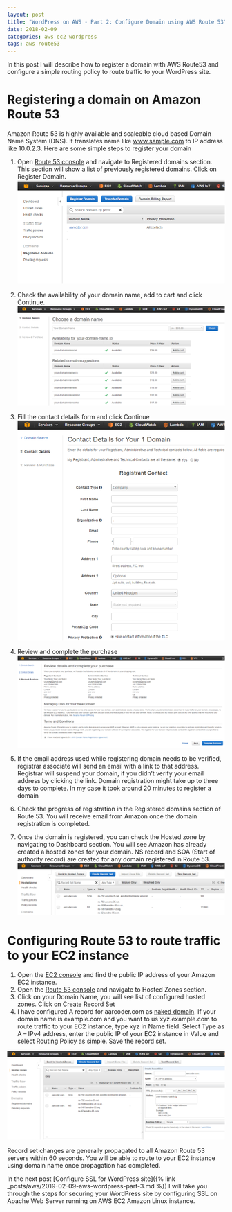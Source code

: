 ```yaml
---
layout: post
title: "WordPress on AWS - Part 2: Configure Domain using AWS Route 53"
date: 2018-02-09
categories: aws ec2 wordpress
tags: aws route53
---
```


In this post I will describe how to register a domain with AWS Route53 and configure a simple routing policy to route traffic to your WordPress site.

# Registering a domain on Amazon Route 53
Amazon Route 53 is highly available and scaleable cloud based Domain Name System (DNS). It translates name like www.sample.com to IP address like 10.0.2.3. Here are some simple steps to register your domain

1. Open [Route 53 console](https://console.aws.amazon.com/route53/home) and navigate to Registered domains section. This section will show a list of previously registered domains. Click on Register Domain.
   ![Register domain](/assets/images/r53-1.png "Register domain")


2. Check the availability of your domain name, add to cart and click Continue.
   ![Domain search](/assets/images/r53-2.png "Domain search")


3. Fill the contact details form and click Continue
   ![Domain contact](/assets/images/r53-3.png "Domain contact")


4. Review and complete the purchase
   ![Review purchase](/assets/images/r53-4.png "Review purchase")


5. If the email address used while registering domain needs to be verified, registrar associate will send an email with a link to that address. Registrar will suspend your domain, if you didn’t verify your email address by clicking the link. Domain registration might take up to three days to complete. In my case it took around 20 minutes to register a domain

6. Check the progress of registration in the Registered domains section of Route 53. You will receive email from Amazon once the domain registration is completed.

7. Once the domain is registered, you can check the Hosted zone by navigating to Dashboard section. You will see Amazon has already created a hosted zones for your domain. NS record and SOA (Start of authority record) are created for any domain registered in Route 53.
   ![Domain hosted zones](/assets/images/r53-5.png "Domain hosted zones")

# Configuring Route 53 to route traffic to your EC2 instance
1. Open the [EC2 console](https://console.aws.amazon.com/ec2/) and find the public IP address of your Amazon EC2 instance.
2. Open the [Route 53 console](https://console.aws.amazon.com/route53/home) and navigate to Hosted Zones section.
3. Click on your Domain Name, you will see list of configured hosted zones. Click on Create Record Set
4. I have configured A record for aarcoder.com as [naked domain](http://www.pcmag.com/encyclopedia/term/62630/naked-domain). If your domain name is example.com and you want to us xyz.example.com to route traffic to your EC2 instance, type xyz in Name field. Select Type as A – IPv4 address, enter the public IP of your EC2 instance in Value  and select Routing Policy as simple. Save the record set.

![Domain A record](/assets/images/r53-6.png "Domain A record")

Record set changes are generally propagated to all Amazon Route 53 servers within 60 seconds. You will be able to route to your EC2 instance using domain name once propagation has completed.

In the next post [Configure SSL for WordPress site]({% link _posts/aws/2019-02-09-aws-wordpress-part-3.md %}) I will take you through the steps for securing your WordPress site by configuring SSL on Apache Web Server running on AWS EC2 Amazon Linux instance.